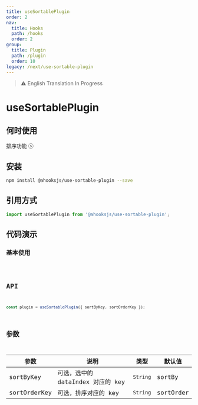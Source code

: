 ```yaml
---
title: useSortablePlugin
order: 2
nav:
  title: Hooks
  path: /hooks
  order: 2
group:
  title: Plugin
  path: /plugin
  order: 10
legacy: /next/use-sortable-plugin
---
```


> ⚠️ English Translation In Progress

# useSortablePlugin

## 何时使用

排序功能 ⓢ

## 安装

```sh
npm install @ahooksjs/use-sortable-plugin --save
```

## 引用方式

```js
import useSortablePlugin from '@ahooksjs/use-sortable-plugin';
```

## 代码演示

### 基本使用

<code src="./demo/default.tsx" />

## API

```js
const plugin = useSortablePlugin({ sortByKey, sortOrderKey });
```

## 参数

| 参数         | 说明                              | 类型     | 默认值    |
| ------------ | --------------------------------- | -------- | --------- |
| sortByKey    | 可选，选中的 dataIndex 对应的 key | `String` | sortBy    |
| sortOrderKey | 可选，排序对应的 key              | `String` | sortOrder |
